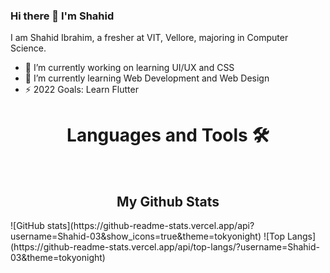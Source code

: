 ### Hi there 👋 I'm Shahid

I am Shahid Ibrahim, a fresher at VIT, Vellore, majoring in Computer Science.



- 🔭 I’m currently working on learning UI/UX and CSS
- 🌱 I’m currently learning Web Development and Web Design
- ⚡ 2022 Goals: Learn Flutter



<h1 align="center">Languages and Tools 🛠️</h1> 
 <br>

<h2 align="center">My Github Stats</h2>
![GitHub stats](https://github-readme-stats.vercel.app/api?username=Shahid-03&show_icons=true&theme=tokyonight)
![Top Langs](https://github-readme-stats.vercel.app/api/top-langs/?username=Shahid-03&theme=tokyonight)
